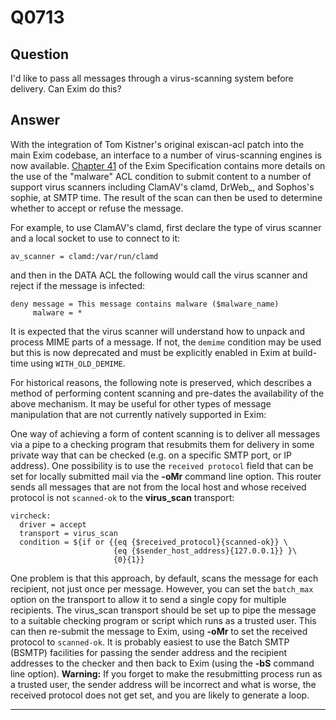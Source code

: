 Q0713
=====

Question
--------

I'd like to pass all messages through a virus-scanning system before
delivery. Can Exim do this?

Answer
------

With the integration of Tom Kistner's original exiscan-acl patch into
the main Exim codebase, an interface to a number of virus-scanning
engines is now available. [Chapter
41](http://www.exim.org/exim-html-current/doc/html/spec_html/ch41.html)
of the Exim Specification contains more details on the use of the
"malware" ACL condition to submit content to a number of support virus
scanners including ClamAV's clamd, DrWeb\_, and Sophos's sophie, at SMTP
time. The result of the scan can then be used to determine whether to
accept or refuse the message.

For example, to use ClamAV's clamd, first declare the type of virus
scanner and a local socket to use to connect to it:

    av_scanner = clamd:/var/run/clamd

and then in the DATA ACL the following would call the virus scanner and
reject if the message is infected:

    deny message = This message contains malware ($malware_name)
         malware = *

It is expected that the virus scanner will understand how to unpack and
process MIME parts of a message. If not, the `demime` condition may be
used but this is now deprecated and must be explicitly enabled in Exim
at build-time using `WITH_OLD_DEMIME`.

For historical reasons, the following note is preserved, which describes
a method of performing content scanning and pre-dates the availability
of the above mechanism. It may be useful for other types of message
manipulation that are not currently natively supported in Exim:

One way of achieving a form of content scanning is to deliver all
messages via a pipe to a checking program that resubmits them for
delivery in some private way that can be checked (e.g. on a specific
SMTP port, or IP address). One possibility is to use the
`received protocol` field that can be set for locally submitted mail via
the **-oMr** command line option. This router sends all messages that
are not from the local host and whose received protocol is not
`scanned-ok` to the **virus\_scan** transport:

    vircheck:
      driver = accept
      transport = virus_scan
      condition = ${if or {{eq {$received_protocol}{scanned-ok}} \
                           {eq {$sender_host_address}{127.0.0.1}} }\
                           {0}{1}}

One problem is that this approach, by default, scans the message for
each recipient, not just once per message. However, you can set the
`batch_max` option on the transport to allow it to send a single copy
for multiple recipients. The virus\_scan transport should be set up to
pipe the message to a suitable checking program or script which runs as
a trusted user. This can then re-submit the message to Exim, using
**-oMr** to set the received protocol to `scanned-ok`. It is probably
easiest to use the Batch SMTP (BSMTP) facilities for passing the sender
address and the recipient addresses to the checker and then back to Exim
(using the **-bS** command line option). **Warning:** If you forget to
make the resubmitting process run as a trusted user, the sender address
will be incorrect and what is worse, the received protocol does not get
set, and you are likely to generate a loop.

* * * * *
